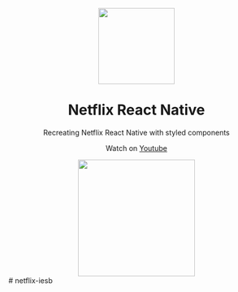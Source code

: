 <h1 align="center">
<br>
  <img src="https://github.com/reginaldop/netflix-html-css/blob/master/images/netflix-logo-2-1.png" width="150">
<br>
<br>
Netflix React Native
</h1>

<p align="center">Recreating Netflix React Native with styled components</p>
<p align="center">Watch on <a href="https://www.youtube.com/watch?v=UTfGq8iaSEQ&t">Youtube</a></p>

<div align="center">
   <a href="https://www.youtube.com/watch?v=UTfGq8iaSEQ&t">
   <img align="center" src="https://github.com/reginaldop/netflix-react-native/blob/master/assets/app.gif" width="230px">
   </a>

</div>
# netflix-iesb
